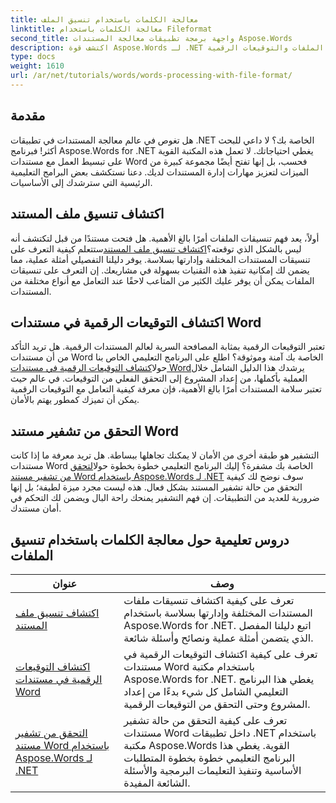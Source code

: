 ```yaml
---
title: معالجة الكلمات باستخدام تنسيق الملف
linktitle: معالجة الكلمات باستخدام Fileformat
second_title: واجهة برمجة تطبيقات معالجة المستندات Aspose.Words
description: اكتشف قوة Aspose.Words لـ .NET من خلال دروسنا التعليمية الشاملة حول معالجة المستندات، بما في ذلك اكتشاف تنسيق الملفات والتوقيعات الرقمية.
type: docs
weight: 1610
url: /ar/net/tutorials/words/words-processing-with-file-format/
---
```

## مقدمة

هل تغوص في عالم معالجة المستندات في تطبيقات .NET الخاصة بك؟ لا داعي للبحث أكثر! فبرنامج Aspose.Words for .NET يغطي احتياجاتك. لا تعمل هذه المكتبة القوية على تبسيط العمل مع مستندات Word فحسب، بل إنها تفتح أيضًا مجموعة كبيرة من الميزات لتعزيز مهارات إدارة المستندات لديك. دعنا نستكشف بعض البرامج التعليمية الرئيسية التي سترشدك إلى الأساسيات.

## اكتشاف تنسيق ملف المستند

 أولاً، يعد فهم تنسيقات الملفات أمرًا بالغ الأهمية. هل فتحت مستندًا من قبل لتكتشف أنه ليس بالشكل الذي توقعته؟[اكتشاف تنسيق ملف المستند](./document-file-format-detection/)ستتعلم كيفية التعرف على تنسيقات المستندات المختلفة وإدارتها بسلاسة. يوفر دليلنا التفصيلي أمثلة عملية، مما يضمن لك إمكانية تنفيذ هذه التقنيات بسهولة في مشاريعك. إن التعرف على تنسيقات الملفات يمكن أن يوفر عليك الكثير من المتاعب لاحقًا عند التعامل مع أنواع مختلفة من المستندات. 

## اكتشاف التوقيعات الرقمية في مستندات Word

تعتبر التوقيعات الرقمية بمثابة المصافحة السرية لعالم المستندات الرقمية. هل تريد التأكد من أن مستندات Word الخاصة بك آمنة وموثوقة؟ اطلع على البرنامج التعليمي الخاص بنا حول[اكتشاف التوقيعات الرقمية في مستندات Word](./detecting-digital-signatures/)يرشدك هذا الدليل الشامل خلال العملية بأكملها، من إعداد المشروع إلى التحقق الفعلي من التوقيعات. في عالم حيث تعتبر سلامة المستندات أمرًا بالغ الأهمية، فإن معرفة كيفية التعامل مع التوقيعات الرقمية يمكن أن تميزك كمطور يهتم بالأمان.

## التحقق من تشفير مستند Word

 التشفير هو طبقة أخرى من الأمان لا يمكنك تجاهلها ببساطة. هل تريد معرفة ما إذا كانت مستندات Word الخاصة بك مشفرة؟ إليك البرنامج التعليمي خطوة بخطوة حول[التحقق من تشفير مستند Word باستخدام Aspose.Words لـ .NET](./verify-word-document-encryption/) سوف نوضح لك كيفية التحقق من حالة تشفير المستند بشكل فعال. هذه ليست مجرد ميزة لطيفة؛ بل إنها ضرورية للعديد من التطبيقات. إن فهم التشفير يمنحك راحة البال ويضمن لك التحكم في أمان مستندك.

 ## دروس تعليمية حول معالجة الكلمات باستخدام تنسيق الملفات
| عنوان | وصف |
| --- | --- |
| [اكتشاف تنسيق ملف المستند](./document-file-format-detection/) | تعرف على كيفية اكتشاف تنسيقات ملفات المستندات المختلفة وإدارتها بسلاسة باستخدام Aspose.Words for .NET. اتبع دليلنا المفصل الذي يتضمن أمثلة عملية ونصائح وأسئلة شائعة. |
| [اكتشاف التوقيعات الرقمية في مستندات Word](./detecting-digital-signatures/) | تعرف على كيفية اكتشاف التوقيعات الرقمية في مستندات Word باستخدام مكتبة Aspose.Words for .NET. يغطي هذا البرنامج التعليمي الشامل كل شيء بدءًا من إعداد المشروع وحتى التحقق من التوقيعات الرقمية. |
| [التحقق من تشفير مستند Word باستخدام Aspose.Words لـ .NET](./verify-word-document-encryption/) | تعرف على كيفية التحقق من حالة تشفير مستندات Word داخل تطبيقات .NET باستخدام مكتبة Aspose.Words القوية. يغطي هذا البرنامج التعليمي خطوة بخطوة المتطلبات الأساسية وتنفيذ التعليمات البرمجية والأسئلة الشائعة المفيدة. |